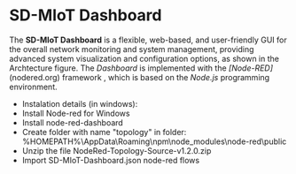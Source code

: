 # SD-MIoT Dashboard

The **SD-MIoT Dashboard** is a flexible, web-based, and user-friendly GUI for the overall network monitoring and system management, providing advanced system visualization and configuration options, as shown in the Archtecture figure. The *Dashboard* is implemented with the *[Node-RED]*(nodered.org) framework , which is based on the *Node.js* programming environment.

- Instalation details (in windows):
- Install Node-red for Windows
- Install node-red-dashboard
- Create folder with name "topology" in folder: %HOMEPATH%\AppData\Roaming\npm\node_modules\node-red\public
- Unzip the file NodeRed-Topology-Source-v1.2.0.zip 
- Import SD-MIoT-Dashboard.json node-red flows
